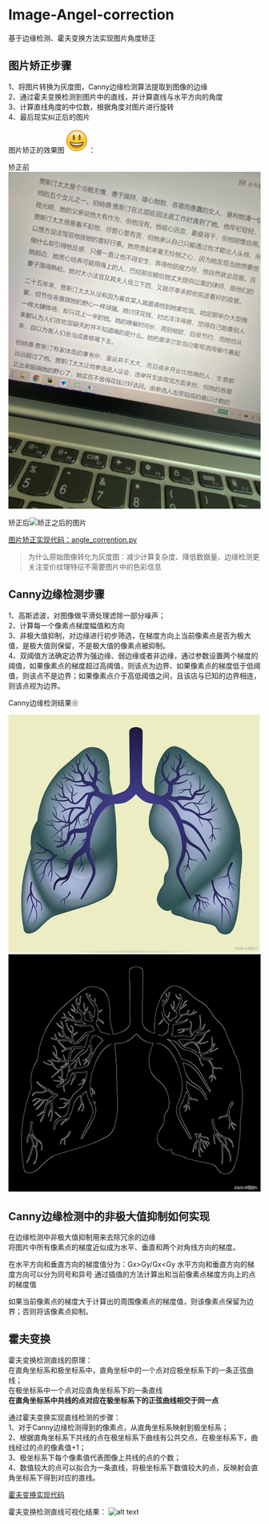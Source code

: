 # Image-Angel-correction
基于边缘检测、霍夫变换方法实现图片角度矫正

## 图片矫正步骤
1、将图片转换为灰度图，Canny边缘检测算法提取到图像的边缘<br>
2、通过霍夫变换检测到图片中的直线，并计算直线与水平方向的角度<br>
3、计算直线角度的中位数，根据角度对图片进行旋转<br>
4、最后现实纠正后的图片<br>


图片矫正的效果图![alt text](260C76D6.png)：


矫正前![矫正之前的图片](./files/003.jpg)


矫正后![矫正之后的图片](./files/corrected_res.png)

[图片矫正实现代码：angle_corrention.py](./angle_corrention.py)


> 为什么原始图像转化为灰度图：减少计算复杂度、降低数据量、边缘检测更关注变价纹理特征不需要图片中的色彩信息
## Canny边缘检测步骤
1、高斯滤波，对图像做平滑处理滤除一部分噪声；<br>
2、计算每一个像素点梯度幅值和方向<br>
3、非极大值抑制，对边缘进行初步筛选，在梯度方向上当前像素点是否为极大值，是极大值则保留，不是极大值的像素点被抑制。<br>
4、双阈值方法确定边界为强边缘、弱边缘或者非边缘，通过参数设置两个梯度的阈值，如果像素点的梯度超过高阈值，则该点为边界、如果像素点的梯度低于低阈值，则该点不是边界；如果像素点介于高低阈值之间，且该店与已知的边界相连，则该点视为边界。

Canny边缘检测结果❀

![](./imgs/003.png)
![](./files/canny.png)

## Canny边缘检测中的非极大值抑制如何实现
在边缘检测中非极大值抑制用来去除冗余的边缘<br>
将图片中所有像素点的梯度近似成为水平、垂直和两个对角线方向的梯度。<br>

在水平方向和垂直方向的梯度值分为：Gx>Gy/Gx<Gy
水平方向和垂直方向的梯度方向可以分为同号和异号
通过插值的方法计算出和当前像素点梯度方向上的点的梯度值

如果当前像素点的梯度大于计算出的周围像素点的梯度值，则该像素点保留为边界；否则将该像素点抑制。

## 霍夫变换

霍夫变换检测直线的原理：<br>
在直角坐标系和极坐标系中，直角坐标中的一个点对应极坐标系下的一条正弦曲线；<br>
在极坐标系中一个点对应直角坐标系下的一条直线<br>
**在直角坐标系中共线的点对应在极坐标系下的正弦曲线相交于同一点**



通过霍夫变换实现直线检测的步骤：<br>
1、对于Canny边缘检测得到的像素点，从直角坐标系映射到极坐标系；<br>
2、根据直角坐标系下共线的点在极坐标系下曲线有公共交点，在极坐标系下，曲线经过的点的像素值+1；<br>
3、极坐标系下每个像素值代表图像上共线的点的个数；<br>
4、数值较大的点可以拟合为一条直线，将极坐标系下数值较大的点，反映射会直角坐标系下得到对应的直线。

[霍夫变换实现代码](./hough_trans_test.py)

霍夫变换检测直线可视化结果：
![alt text](./files/image.png)





